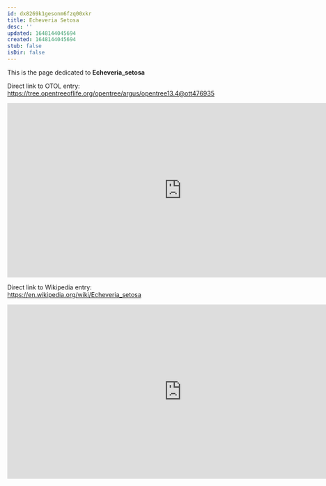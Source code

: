 ```yaml
---
id: dx8269k1gesonm6fzq00xkr
title: Echeveria Setosa
desc: ''
updated: 1648144045694
created: 1648144045694
stub: false
isDir: false
---
```

This is the page dedicated to **Echeveria_setosa**


Direct link to OTOL entry: https://tree.opentreeoflife.org/opentree/argus/opentree13.4@ott476935



<html>
    <body>
    <iframe src="https://tree.opentreeoflife.org/opentree/argus/opentree13.4@ott476935"
    width="800" height="400" frameborder="0" allowfullscreen> </iframe>
    </body>
</html>
    


Direct link to Wikipedia entry: https://en.wikipedia.org/wiki/Echeveria_setosa



<html>
    <body>
    <iframe src="https://en.wikipedia.org/wiki/Echeveria_setosa"
    width="800" height="400" frameborder="0" allowfullscreen> </iframe>
    </body>
</html>
    
